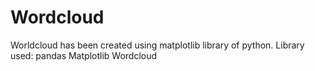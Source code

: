 # Wordcloud
Worldcloud has been created using matplotlib library of python.
Library used: pandas
              Matplotlib
              Wordcloud
